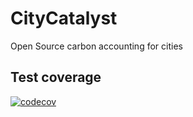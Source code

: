 # CityCatalyst
Open Source carbon accounting for cities

## Test coverage
[![codecov](https://codecov.io/github/Open-Earth-Foundation/CityCatalyst/graph/badge.svg?token=FD69J1XR6M)](https://codecov.io/github/Open-Earth-Foundation/CityCatalyst)

